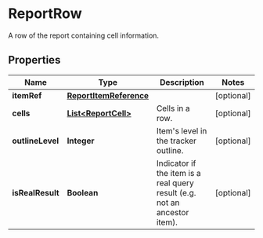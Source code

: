 

# ReportRow

A row of the report containing cell information.

## Properties

| Name | Type | Description | Notes |
|------------ | ------------- | ------------- | -------------|
|**itemRef** | [**ReportItemReference**](ReportItemReference.md) |  |  [optional] |
|**cells** | [**List&lt;ReportCell&gt;**](ReportCell.md) | Cells in a row. |  [optional] |
|**outlineLevel** | **Integer** | Item&#39;s level in the tracker outline. |  [optional] |
|**isRealResult** | **Boolean** | Indicator if the item is a real query result (e.g. not an ancestor item). |  [optional] |



